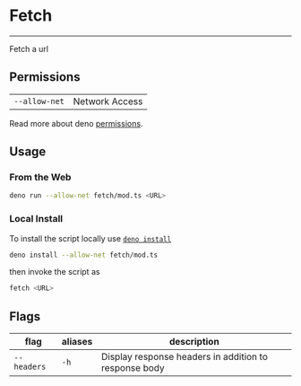 # Fetch

---

Fetch a url

## Permissions

|               |                |
| ------------- | -------------- |
| `--allow-net` | Network Access |

Read more about deno
[permissions](https://deno.land/manual/getting_started/permissions).

## Usage

### From the Web

```sh
deno run --allow-net fetch/mod.ts <URL>
```

### Local Install

To install the script locally use
[`deno install`](https://deno.land/manual/tools/script_installer)

```sh
deno install --allow-net fetch/mod.ts
```

then invoke the script as

```sh
fetch <URL>
```

## Flags

| flag        | aliases | description                                           |
| ----------- | ------- | ----------------------------------------------------- |
| `--headers` | `-h`    | Display response headers in addition to response body |

<!-- TODO: Substitute symlink/mod.ts with actual URL -->
